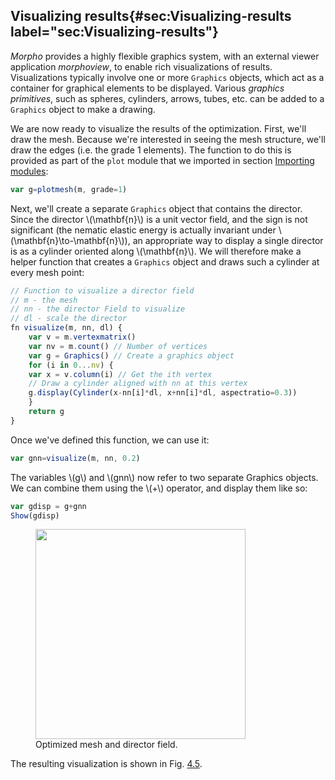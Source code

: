 ## Visualizing results{#sec:Visualizing-results label="sec:Visualizing-results"}

*Morpho* provides a highly flexible graphics system, with an external
viewer application *morphoview*, to enable rich visualizations of
results. Visualizations typically involve one or more `Graphics`
objects, which act as a container for graphical elements to be
displayed. Various *graphics primitives*, such as spheres, cylinders,
arrows, tubes, etc. can be added to a `Graphics` object to make a
drawing.

We are now ready to visualize the results of the optimization. First,
we'll draw the mesh. Because we're interested in seeing the mesh
structure, we'll draw the edges (i.e. the grade 1 elements). The
function to do this is provided as part of the `plot` module that we
imported in section [Importing modules](./importing_modules.md):

```javascript
var g=plotmesh(m, grade=1)
```

Next, we'll create a separate `Graphics` object that contains the
director. Since the director \\(\mathbf{n}\\) is a unit vector field, and
the sign is not significant (the nematic elastic energy is actually
invariant under \\(\mathbf{n}\to-\mathbf{n}\\)), an appropriate way to
display a single director is as a cylinder oriented along \\(\mathbf{n}\\).
We will therefore make a helper function that creates a `Graphics`
object and draws such a cylinder at every mesh point:

```javascript
// Function to visualize a director field
// m - the mesh 
// nn - the director Field to visualize
// dl - scale the director 
fn visualize(m, nn, dl) { 
    var v = m.vertexmatrix()
    var nv = m.count() // Number of vertices
    var g = Graphics() // Create a graphics object
    for (i in 0...nv) {
    var x = v.column(i) // Get the ith vertex
    // Draw a cylinder aligned with nn at this vertex
    g.display(Cylinder(x-nn[i]*dl, x+nn[i]*dl, aspectratio=0.3))
    }
    return g
}
```

Once we've defined this function, we can use it:

```javascript
var gnn=visualize(m, nn, 0.2)
```

The variables \\(g\\) and \\(gnn\\) now refer to two separate Graphics objects.
We can combine them using the \\(+\\) operator, and display them like so:

```javascript
var gdisp = g+gnn
Show(gdisp)
```

<figure id="fig:FinalResult">
<div class="centering">
<img src="../Figures/Tutorial/2Visualize/out.png" style="width:3.5in" />
</div>
<figcaption><span id="fig:FinalResult"
label="fig:FinalResult"></span>Optimized mesh and director
field.</figcaption>
</figure>

The resulting visualization is shown in Fig. [4.5](#fig:FinalResult).
